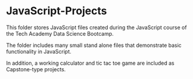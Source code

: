 # JavaScript-Projects


This folder stores JavaScript files created during the JavaScript course of the Tech Academy Data Science Bootcamp.

The folder includes many small stand alone files that demonstrate basic functionality in JavaScript.

In addition, a working calculator and tic tac toe game are included as Capstone-type projects.
